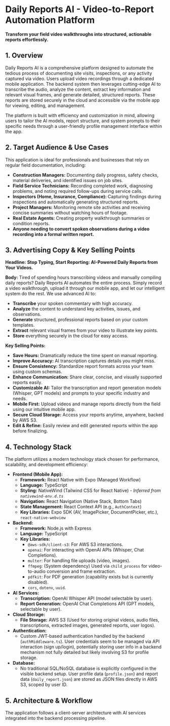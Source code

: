 # Daily Reports AI - Video-to-Report Automation Platform

**Transform your field video walkthroughs into structured, actionable reports effortlessly.**

## 1. Overview

Daily Reports AI is a comprehensive platform designed to automate the tedious process of documenting site visits, inspections, or any activity captured via video. Users upload video recordings through a dedicated mobile application. The backend system then leverages cutting-edge AI to transcribe the audio, analyze the content, extract key information and relevant visual frames, and generate detailed, structured reports. These reports are stored securely in the cloud and accessible via the mobile app for viewing, editing, and management.

The platform is built with efficiency and customization in mind, allowing users to tailor the AI models, report structure, and system prompts to their specific needs through a user-friendly profile management interface within the app.

## 2. Target Audience & Use Cases

This application is ideal for professionals and businesses that rely on regular field documentation, including:

*   **Construction Managers:** Documenting daily progress, safety checks, material deliveries, and identified issues on job sites.
*   **Field Service Technicians:** Recording completed work, diagnosing problems, and noting required follow-ups during service calls.
*   **Inspectors (Home, Insurance, Compliance):** Capturing findings during inspections and automatically generating structured reports.
*   **Project Managers:** Monitoring remote site activities and receiving concise summaries without watching hours of footage.
*   **Real Estate Agents:** Creating property walkthrough summaries or condition reports.
*   **Anyone needing to convert spoken observations during a video recording into a formal written report.**

## 3. Advertising Copy & Key Selling Points

**Headline:** **Stop Typing, Start Reporting: AI-Powered Daily Reports from Your Videos.**

**Body:** Tired of spending hours transcribing videos and manually compiling daily reports? Daily Reports AI automates the entire process. Simply record a video walkthrough, upload it through our mobile app, and let our intelligent system do the rest. We use advanced AI to:

*   **Transcribe** your spoken commentary with high accuracy.
*   **Analyze** the content to understand key activities, issues, and observations.
*   **Generate** structured, professional reports based on your custom templates.
*   **Extract** relevant visual frames from your video to illustrate key points.
*   **Store** everything securely in the cloud for easy access.

**Key Selling Points:**

*   **Save Hours:** Dramatically reduce the time spent on manual reporting.
*   **Improve Accuracy:** AI transcription captures details you might miss.
*   **Ensure Consistency:** Standardize report formats across your team using custom schemas.
*   **Enhance Communication:** Share clear, concise, and visually supported reports easily.
*   **Customizable AI:** Tailor the transcription and report generation models (Whisper, GPT models) and prompts to your specific industry and needs.
*   **Mobile First:** Upload videos and manage reports directly from the field using our intuitive mobile app.
*   **Secure Cloud Storage:** Access your reports anytime, anywhere, backed by AWS S3.
*   **Edit & Refine:** Easily review and edit generated reports within the app before finalizing.

## 4. Technology Stack

The platform utilizes a modern technology stack chosen for performance, scalability, and development efficiency:

*   **Frontend (Mobile App):**
    *   **Framework:** React Native with Expo (Managed Workflow)
    *   **Language:** TypeScript
    *   **Styling:** NativeWind (Tailwind CSS for React Native) - *Inferred from `nativewind-env.d.ts`*
    *   **Navigation:** React Navigation (Native Stack, Bottom Tabs)
    *   **State Management:** React Context API (e.g., `AuthContext`)
    *   **Key Libraries:** Expo SDK (AV, ImagePicker, DocumentPicker, etc.), `react-native-webview`
*   **Backend:**
    *   **Framework:** Node.js with Express
    *   **Language:** TypeScript
    *   **Key Libraries:**
        *   `@aws-sdk/client-s3`: For AWS S3 interactions.
        *   `openai`: For interacting with OpenAI APIs (Whisper, Chat Completions).
        *   `multer`: For handling file uploads (video, images).
        *   `ffmpeg`: (System dependency) Used via `child_process` for video-to-audio conversion and frame extraction.
        *   `pdfkit`: For PDF generation (capability exists but is currently disabled).
        *   `cors`, `dotenv`, `uuid`.
*   **AI Services:**
    *   **Transcription:** OpenAI Whisper API (model selectable by user).
    *   **Report Generation:** OpenAI Chat Completions API (GPT models, selectable by user).
*   **Cloud Storage:**
    *   **File Storage:** AWS S3 (Used for storing original videos, audio files, transcriptions, extracted images, generated reports, user logos).
*   **Authentication:**
    *   Custom JWT-based authentication handled by the backend (`authMiddleware.ts`). User credentials seem to be managed via API interaction (sign up/login), potentially storing user info in a backend mechanism not fully detailed but likely involving S3 for profile storage.
*   **Database:**
    *   No traditional SQL/NoSQL database is explicitly configured in the visible backend setup. User profile data (`profile.json`) and report data (`daily_report.json`) are stored as JSON files directly in AWS S3, scoped by user ID.

## 5. Architecture & Workflow

The application follows a client-server architecture with AI services integrated into the backend processing pipeline.
